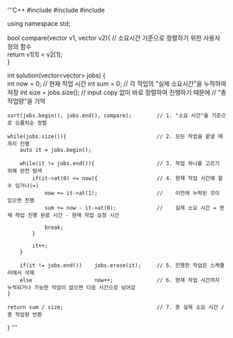'''C++
#include <string>
#include <vector>
#include <algorithm>

using namespace std;

bool compare(vector<int> v1, vector<int> v2){       // 소요시간 기준으로 정렬하기 위한 사용자 정의 함수  
   return v1[1] < v2[1];                            
}

int solution(vector<vector<int>> jobs) {             
    int now = 0;                                    // 현재 작업 시간
    int sum = 0;                                    // 각 작업의 "실제 소요시간"을 누적하여 저장
    int size = jobs.size();                         // input copy 없이 바로 정렬하여 진행하기 때문에 
                                                    // "총 작업량"을 기억

    sort(jobs.begin(), jobs.end(), compare);        // 1. "소요 시간"을 기준으로 오름차순 정렬
    
    while(jobs.size()){                             // 2. 모든 작업을 끝낼 때까지 진행
        auto it = jobs.begin();         
        
        while(it != jobs.end()){                    // 3. 작업 하나를 고르기 위해 완전 탐색
            if(it->at(0) <= now){                   // 4. 현재 작업 시간에 할 수 있거나(=) 
                now += it->at(1);                   //    이전에 누락된 것이 있으면 진행 
                sum += now - it->at(0);             //    실제 소요 시간 = 현재 작업 진행 완료 시간 - 현재 작업 요청 시간
                
                break;
            }
            
            it++;
        }

        if(it != jobs.end())    jobs.erase(it);     // 5. 진행한 작업은 스케쥴러에서 삭제
        else                    now++;              // 6. 현재 작업 시간까지 누적되거나 가능한 작업이 없으면 다음 시간으로 넘어감
    }

    return sum / size;                              // 7. 총 실제 소요 시간 / 총 작업량 반환
}
'''
